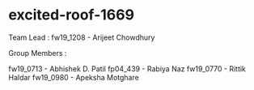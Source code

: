 # excited-roof-1669

Team Lead :
fw19_1208 - Arijeet Chowdhury

Group Members :

fw19_0713 - Abhishek D. Patil
fp04_439 - Rabiya Naz
fw19_0770 - Rittik Haldar
fw19_0980 - Apeksha Motghare
